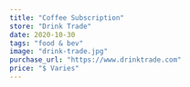 ```yaml
---
title: "Coffee Subscription"
store: "Drink Trade"
date: 2020-10-30
tags: "food & bev"
image: "drink-trade.jpg"
purchase_url: "https://www.drinktrade.com"
price: "$ Varies"
---
```

